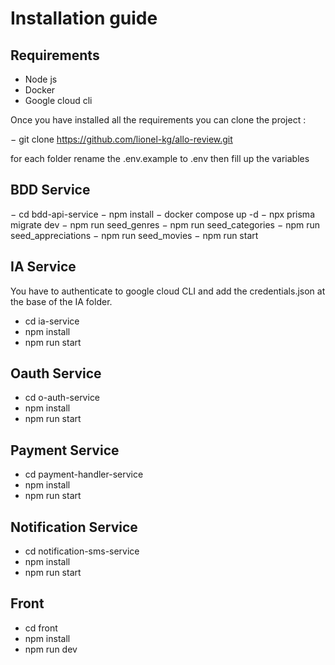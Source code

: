 # Installation guide

## Requirements

- Node js
- Docker
- Google cloud cli

Once you have installed all the requirements you can clone the project :

− git clone https://github.com/lionel-kg/allo-review.git

for each folder rename the .env.example to .env then fill up the variables

## BDD Service

− cd bdd-api-service
− npm install
− docker compose up -d
− npx prisma migrate dev
− npm run seed_genres
− npm run seed_categories
− npm run seed_appreciations
− npm run seed_movies
− npm run start

## IA Service

You have to authenticate to google cloud CLI and add the credentials.json at the base of the IA folder.

- cd ia-service
- npm install
- npm run start

## Oauth Service

- cd o-auth-service
- npm install
- npm run start

## Payment Service

- cd payment-handler-service
- npm install
- npm run start

## Notification Service

- cd notification-sms-service
- npm install
- npm run start

## Front

- cd front
- npm install
- npm run dev
